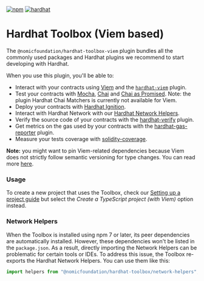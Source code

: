 [![npm](https://img.shields.io/npm/v/@nomicfoundation/hardhat-toolbox-viem.svg)](https://www.npmjs.com/package/@nomicfoundation/hardhat-toolbox-viem) [![hardhat](https://v2.hardhat.org/buidler-plugin-badge.svg?1)](https://hardhat.org)

# Hardhat Toolbox (Viem based)

The `@nomicfoundation/hardhat-toolbox-viem` plugin bundles all the commonly used packages and Hardhat plugins we recommend to start developing with Hardhat.

When you use this plugin, you'll be able to:

- Interact with your contracts using [Viem](https://viem.sh/) and the [`hardhat-viem`](https://v2.hardhat.org/hardhat-runner/plugins/nomicfoundation-hardhat-viem) plugin.
- Test your contracts with [Mocha](https://mochajs.org/), [Chai](https://chaijs.com/) and [Chai as Promised](https://github.com/domenic/chai-as-promised#chai-assertions-for-promises). Note: the plugin Hardhat Chai Matchers is currently not available for Viem.
- Deploy your contracts with [Hardhat Ignition](https://v2.hardhat.org/ignition).
- Interact with Hardhat Network with our [Hardhat Network Helpers](https://v2.hardhat.org/hardhat-network-helpers).
- Verify the source code of your contracts with the [hardhat-verify](https://v2.hardhat.org/hardhat-runner/plugins/nomicfoundation-hardhat-verify) plugin.
- Get metrics on the gas used by your contracts with the [hardhat-gas-reporter](https://github.com/cgewecke/hardhat-gas-reporter) plugin.
- Measure your tests coverage with [solidity-coverage](https://github.com/sc-forks/solidity-coverage).

**Note:** you might want to pin Viem-related dependencies because Viem does not strictly follow semantic versioning for type changes. You can read more [here](https://v2.hardhat.org/hardhat-runner/docs/advanced/using-viem#managing-types-and-version-stability).

### Usage

To create a new project that uses the Toolbox, check our [Setting up a project guide](https://v2.hardhat.org/hardhat-runner/docs/guides/project-setup) but select the _Create a TypeScript project (with Viem)_ option instead.

### Network Helpers

When the Toolbox is installed using npm 7 or later, its peer dependencies are automatically installed. However, these dependencies won't be listed in the `package.json`. As a result, directly importing the Network Helpers can be problematic for certain tools or IDEs. To address this issue, the Toolbox re-exports the Hardhat Network Helpers. You can use them like this:

```ts
import helpers from "@nomicfoundation/hardhat-toolbox/network-helpers";
```
